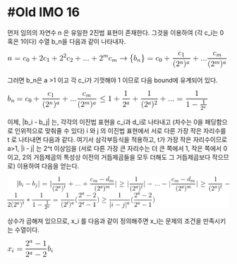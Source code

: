 # #Old IMO 16 #

먼저 임의의 자연수 n 은 유일한 2진법 표현이 존재한다. 그것을 이용하여 (각 c_i는 0 혹은 1이다) 수열 b_n을 다음과 같이 나타내자.

![1](/woorim/imgs/43_1.gif)

그러면 b_n은 a >1 이고 각 c_i가 기껏해야 1 이므로 다음 bound에  유계되어 있다.

![2](/woorim/imgs/43_2.gif)

이제, |b_i - b_j| 는, 각각의 이진법 표현을 c_i과 d_i로 나타내고 (차수는 0을 패딩함으로 인위적으로 맞춰줄 수 있다)
i 와 j 의 이진법 표현에서 서로 다른 가장 작은 자리수를 t 로 나타내면 다음과 같다. 여기서 삼각부등식을 적용하고,
t가 가장 작은 자리수이므로 a>1, |i - j| 는 2^t 이상임을 (서로 다른 가장 큰 자리수는 더 큰 쪽에서 1, 작은 쪽에서 0 이고, 2의 거듭제곱의
특성상 이전의 거듭제곱들을 모두 더해도 그 거듭제곱보다 작으므로) 이용하여 다음을 얻는다. 

![3](/woorim/imgs/43_3.gif)

상수가 곱해져  있으므로, x_i 를 다음과 같이 정의해주면 x_i는 문제의 조건을 만족시키는 수열이다.

![4](/woorim/imgs/43_4.gif)

